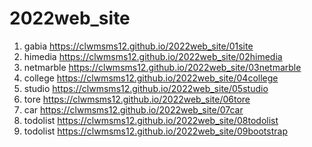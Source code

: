 # 2022web_site
1. gabia https://clwmsms12.github.io/2022web_site/01site
1. himedia https://clwmsms12.github.io/2022web_site/02himedia
1. netmarble https://clwmsms12.github.io/2022web_site/03netmarble
1. college https://clwmsms12.github.io/2022web_site/04college
1. studio https://clwmsms12.github.io/2022web_site/05studio
1. tore https://clwmsms12.github.io/2022web_site/06tore
1. car https://clwmsms12.github.io/2022web_site/07car
1. todolist https://clwmsms12.github.io/2022web_site/08todolist
1. todolist https://clwmsms12.github.io/2022web_site/09bootstrap
